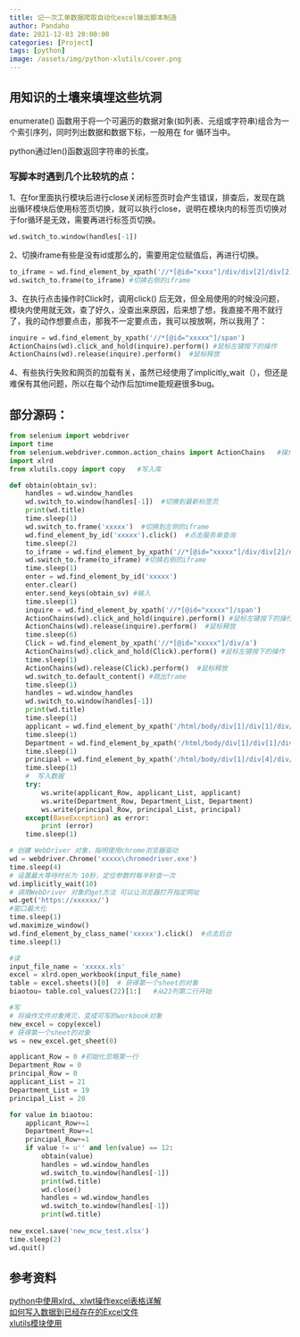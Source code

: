 ```yaml
---
title: 记一次工单数据爬取自动化excel输出脚本制造
author: Pandaho
date: 2021-12-03 20:00:00 
categories: [Project] 
tags: [python]
image: /assets/img/python-xlutils/cover.png
---
```





## 用知识的土壤来填埋这些坑洞

enumerate() 函数用于将一个可遍历的数据对象(如列表、元组或字符串)组合为一个索引序列，同时列出数据和数据下标，一般用在 for 循环当中。

python通过len()函数返回字符串的长度。

### 写脚本时遇到几个比较坑的点：

1、在for里面执行模块后进行close关闭标签页时会产生错误，排查后，发现在跳出循环模块后使用标签页切换，就可以执行close，说明在模块内的标签页切换对于for循环是无效，需要再进行标签页切换。

```python
wd.switch_to.window(handles[-1])  
```

2、切换iframe有些是没有id或那么的，需要用定位赋值后，再进行切换。

```python
to_iframe = wd.find_element_by_xpath('//*[@id="xxxx"]/div/div[2]/div[2]/iframe') 
wd.switch_to.frame(to_iframe) #切换右侧的iframe
```

3、在执行点击操作时Click时，调用click() 后无效，但全局使用的时候没问题，模块内使用就无效，查了好久，没查出来原因，后来想了想，我直接不用不就行了，我的动作想要点击，那我不一定要点击，我可以按放啊，所以我用了：

```python
inquire = wd.find_element_by_xpath('//*[@id="xxxxx"]/span')
ActionChains(wd).click_and_hold(inquire).perform() #鼠标左键按下的操作
ActionChains(wd).release(inquire).perform()  #鼠标释放
```

4、有些执行失败和网页的加载有关，虽然已经使用了implicitly_wait（），但还是难保有其他问题，所以在每个动作后加time能规避很多bug。



## 部分源码：

```python
from selenium import webdriver
import time
from selenium.webdriver.common.action_chains import ActionChains   #操作鼠标
import xlrd  
from xlutils.copy import copy   #写入库

def obtain(obtain_sv):
    handles = wd.window_handles
    wd.switch_to.window(handles[-1])  #切换到最新标签页
    print(wd.title)
    time.sleep(1)
    wd.switch_to.frame('xxxxx')  #切换到左侧的iframe
    wd.find_element_by_id('xxxxx').click()  #点击服务单查询
    time.sleep(2)
    to_iframe = wd.find_element_by_xpath('//*[@id="xxxxx"]/div/div[2]/div[2]/iframe') 
    wd.switch_to.frame(to_iframe) #切换右侧的iframe
    time.sleep(1)
    enter = wd.find_element_by_id('xxxxx')  
    enter.clear()
    enter.send_keys(obtain_sv) #输入
    time.sleep(1)
    inquire = wd.find_element_by_xpath('//*[@id="xxxxx"]/span')
    ActionChains(wd).click_and_hold(inquire).perform() #鼠标左键按下的操作
    ActionChains(wd).release(inquire).perform()  #鼠标释放
    time.sleep(6)
    Click = wd.find_element_by_xpath('//*[@id="xxxxx"]/div/a') 
    ActionChains(wd).click_and_hold(Click).perform() #鼠标左键按下的操作
    time.sleep(1)
    ActionChains(wd).release(Click).perform()  #鼠标释放
    wd.switch_to.default_content() #跳出frame
    time.sleep(1)
    handles = wd.window_handles
    wd.switch_to.window(handles[-1])
    print(wd.title)
    time.sleep(1)
    applicant = wd.find_element_by_xpath('/html/body/div[1]/div[1]/div/div[2]/div[2]/table/tbody/tr[2]/td[2]').text #申请人
    time.sleep(1)
    Department = wd.find_element_by_xpath('/html/body/div[1]/div[1]/div/div[2]/div[2]/table/tbody/tr[3]/td[2]').text  #部门
    time.sleep(1)
    principal = wd.find_element_by_xpath('/html/body/div[1]/div[4]/div/div[2]/div[2]/div/div/div[2]/div[4]/div[2]/div/table/tbody/tr[4]/td[4]/div').text   #负责人
    time.sleep(1)
    #  写入数据
    try:
        ws.write(applicant_Row, applicant_List, applicant)
        ws.write(Department_Row, Department_List, Department)
        ws.write(principal_Row, principal_List, principal) 
    except(BaseException) as error: 
        print (error)
    time.sleep(1)

# 创建 WebDriver 对象，指明使用chrome浏览器驱动
wd = webdriver.Chrome('xxxxx\chromedriver.exe')
time.sleep(4)
# 设置最大等待时长为 10秒，定位参数时每半秒查一次
wd.implicitly_wait(10)
# 调用WebDriver 对象的get方法 可以让浏览器打开指定网址
wd.get('https://xxxxxx/')
#窗口最大化
time.sleep(1)
wd.maximize_window()
wd.find_element_by_class_name('xxxxx').click()  #点击后台
time.sleep(1)

#读
input_file_name = 'xxxxx.xls'
excel = xlrd.open_workbook(input_file_name)
table = excel.sheets()[0]  # 获得第一个sheet的对象
biaotou= table.col_values(22)[1:]   #从23列第二行开始

#写
# 将操作文件对象拷贝，变成可写的workbook对象
new_excel = copy(excel)
# 获得第一个sheet的对象
ws = new_excel.get_sheet(0)

applicant_Row = 0 #初始化忽略第一行
Department_Row = 0
principal_Row = 0
applicant_List = 21 
Department_List = 19
principal_List = 20

for value in biaotou:
    applicant_Row+=1 
    Department_Row+=1
    principal_Row+=1
    if value != u'' and len(value) == 12:
        obtain(value)
        handles = wd.window_handles
        wd.switch_to.window(handles[-1])
        print(wd.title)
        wd.close()
        handles = wd.window_handles
        wd.switch_to.window(handles[-1])
        print(wd.title)
        
new_excel.save('new_mcw_test.xlsx')
time.sleep(2)
wd.quit()
```



## 参考资料

[python中使用xlrd、xlwt操作excel表格详解](https://www.cnblogs.com/fengshuihuan/p/7646124.html)  
[如何写入数据到已经存在的Excel文件](https://www.cnblogs.com/lnn123/p/10578322.html)  
[xlutils模块使用](https://www.cnblogs.com/machangwei-8/p/10739115.html)  

